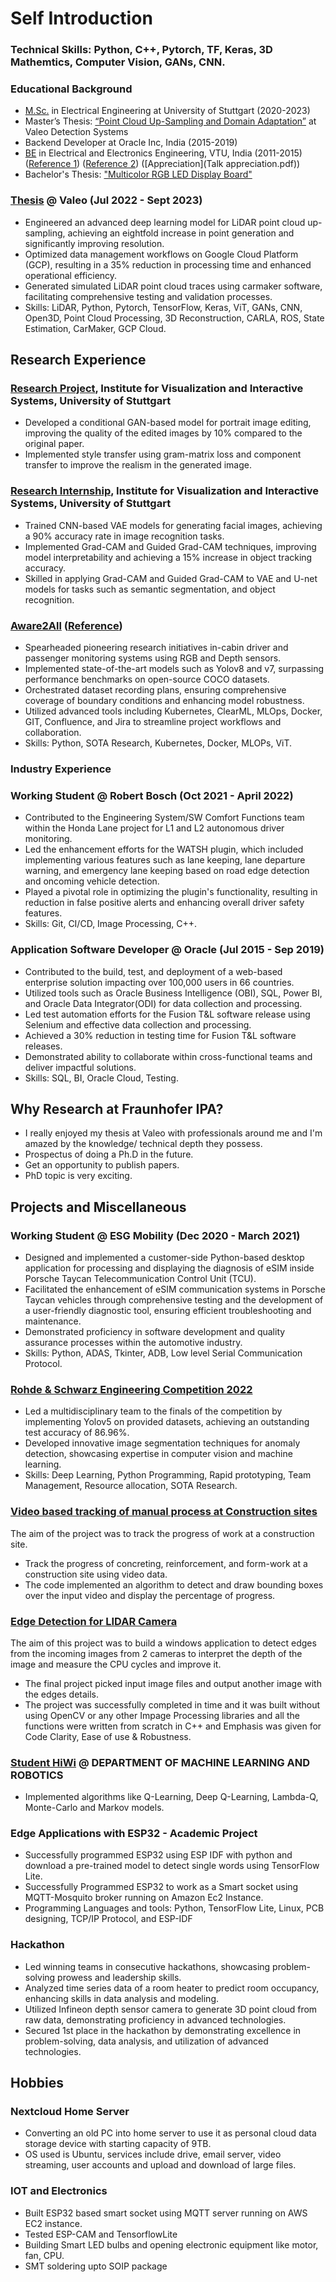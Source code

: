 # Self Introduction

### Technical Skills: Python, C++, Pytorch, TF, Keras, 3D Mathemtics, Computer Vision, GANs, CNN.

### Educational Background
* [M.Sc.](src/MS_Panday_Transcripts.pdf) in Electrical Engineering at University of Stuttgart (2020-2023)
* Master’s Thesis: [“Point Cloud Up-Sampling and Domain Adaptation”](src/Sample_work.pdf) at Valeo Detection Systems
* Backend Developer at Oracle Inc, India (2015-2019)
* [BE](src/BETranscript.pdf) in Electrical and Electronics Engineering, VTU, India (2011-2015) ([Reference 1](LOR_Nagesh_Prabhu_Sir.pdf)) ([Reference 2](LOR_Suryanarayana_Sir.pdf)) ([Appreciation](Talk appreciation.pdf))
* Bachelor's Thesis: ["Multicolor RGB LED Display Board"](Multicolor_LED_board.pdf)

###  [Thesis](src/Sample_work.pdf) @ Valeo (Jul 2022 - Sept 2023)
* Engineered an advanced deep learning model for LiDAR point cloud up-sampling, achieving an eightfold increase in point generation and significantly improving resolution.
* Optimized data management workflows on Google Cloud Platform (GCP), resulting in a 35% reduction in processing time and enhanced operational efficiency.
* Generated simulated LiDAR point cloud traces using carmaker software, facilitating comprehensive testing and validation processes.
* Skills: LiDAR, Python, Pytorch, TensorFlow, Keras, ViT, GANs, CNN, Open3D, Point Cloud Processing, 3D Reconstruction, CARLA, ROS, State Estimation, CarMaker, GCP Cloud. 


## Research Experience

### [Research Project](https://github.com/pandaypr/HCI-Research-Project), Institute for Visualization and Interactive Systems, University of Stuttgart
* Developed a conditional GAN-based model for portrait image editing, improving the quality of the edited images by 10% compared to the original paper.
* Implemented style transfer using gram-matrix loss and component transfer to improve the realism in the generated image.

### [Research Internship](https://github.com/pandaypr/Interpretation-of-Activation-Maps-in-Generative-Models), Institute for Visualization and Interactive Systems, University of Stuttgart
* Trained CNN-based VAE models for generating facial images, achieving a 90% accuracy rate in image recognition tasks.
* Implemented Grad-CAM and Guided Grad-CAM techniques, improving model interpretability and achieving a 15% increase in object tracking accuracy.
* Skilled in applying Grad-CAM and Guided Grad-CAM to VAE and U-net models for tasks such as semantic segmentation, and object recognition.

###  [Aware2All](https://aware2all.eu/about/) ([Reference](src/Ref_Gestigon.pdf))
* Spearheaded pioneering research initiatives in-cabin driver and passenger monitoring systems using RGB and Depth sensors.
* Implemented state-of-the-art models such as Yolov8 and v7, surpassing performance benchmarks on open-source COCO datasets.
* Orchestrated dataset recording plans, ensuring comprehensive coverage of boundary conditions and enhancing model robustness.
* Utilized advanced tools including Kubernetes, ClearML, MLOps, Docker, GIT, Confluence, and Jira to streamline project workflows and collaboration.
* Skills: Python, SOTA Research, Kubernetes, Docker, MLOPs, ViT.



### Industry Experience
### Working Student @ Robert Bosch (Oct 2021 - April 2022)
* Contributed to the Engineering System/SW Comfort Functions team within the Honda Lane project for L1 and L2 autonomous driver monitoring.
* Led the enhancement efforts for the WATSH plugin, which included implementing various features such as lane keeping, lane departure warning, and emergency lane keeping based on road edge detection and oncoming vehicle detection.
* Played a pivotal role in optimizing the plugin's functionality, resulting in reduction in false positive alerts and enhancing overall driver safety features.
* Skills: Git, CI/CD, Image Processing, C++.

### Application Software Developer @ Oracle (Jul 2015 - Sep 2019)
* Contributed to the build, test, and deployment of a web-based enterprise solution impacting over 100,000 users in 66 countries.
* Utilized tools such as Oracle Business Intelligence (OBI), SQL, Power BI, and Oracle Data Integrator(ODI) for data collection and processing.
* Led test automation efforts for the Fusion T&L software release using Selenium and effective data collection and processing.
* Achieved a 30% reduction in testing time for Fusion T&L software releases.
* Demonstrated ability to collaborate within cross-functional teams and deliver impactful solutions.
* Skills: SQL, BI, Oracle Cloud, Testing.


## Why Research at Fraunhofer IPA?
* I really enjoyed my thesis at Valeo with professionals around me and I'm amazed by the knowledge/ technical depth they possess.
* Prospectus of doing a Ph.D in the future.
* Get an opportunity to publish papers.
* PhD topic is very exciting.


  
## Projects and Miscellaneous

### Working Student @ ESG Mobility (Dec 2020 - March 2021)
* Designed and implemented a customer-side Python-based desktop application for processing and displaying the diagnosis of eSIM inside Porsche Taycan Telecommunication Control Unit (TCU).
* Facilitated the enhancement of eSIM communication systems in Porsche Taycan vehicles through comprehensive testing and the development of a user-friendly diagnostic tool, ensuring efficient troubleshooting and maintenance.
* Demonstrated proficiency in software development and quality assurance processes within the automotive industry.
* Skills: Python, ADAS, Tkinter, ADB, Low level Serial Communication Protocol.


### [Rohde & Schwarz Engineering Competition 2022](https://github.com/pandaypr/Rohde_und_Schwarz_Competition)
* Led a multidisciplinary team to the finals of the competition by implementing Yolov5 on provided datasets, achieving an outstanding test accuracy of 86.96%.
* Developed innovative image segmentation techniques for anomaly detection, showcasing expertise in computer vision and machine learning.
* Skills: Deep Learning, Python Programming, Rapid prototyping, Team Management, Resource allocation, SOTA Research.

### [Video based tracking of manual process at Construction sites](https://github.com/pandaypr/oculai_P_Challenge)
The aim of the project was to track the progress of work at a construction site.
* Track the progress of concreting, reinforcement, and form-work at a construction site using video data.
* The code implemented an algorithm to detect and draw bounding boxes over the input video and display the percentage of progress.

### [Edge Detection for LIDAR Camera](https://github.com/pandaypr/imageProcessingTask)
The aim of this project was to build a windows application to detect edges from the incoming images from 2 cameras to interpret the depth of
the image and measure the CPU cycles and improve it.
* The final project picked input image files and output another image with the edges details.
* The project was successfully completed in time and it was built without using OpenCV or any other Impage Processing libraries and all the functions were written from scratch in C++ and Emphasis was given for Code Clarity, Ease of use & Robustness.

### [Student HiWi](https://github.com/pandaypr/ReinforcementLearning) @ DEPARTMENT OF MACHINE LEARNING AND ROBOTICS
* Implemented algorithms like Q-Learning, Deep Q-Learning, Lambda-Q, Monte-Carlo and Markov models.

### Edge Applications with ESP32 - Academic Project
* Successfully programmed ESP32 using ESP IDF with python and download a pre-trained model to detect single words using TensorFlow Lite.
*  Successfully Programmed ESP32 to work as a Smart socket using MQTT-Mosquito broker running on Amazon Ec2 Instance.
*  Programming Languages and tools: Python, TensorFlow Lite, Linux, PCB designing, TCP/IP Protocol, and ESP-IDF

### Hackathon 
* Led winning teams in consecutive hackathons, showcasing problem-solving prowess and leadership skills.
* Analyzed time series data of a room heater to predict room occupancy, enhancing skills in data analysis and modeling.
* Utilized Infineon depth sensor camera to generate 3D point cloud from raw data, demonstrating proficiency in advanced technologies.
* Secured 1st place in the hackathon by demonstrating excellence in problem-solving, data analysis, and utilization of advanced technologies.

## Hobbies
### Nextcloud Home Server 
* Converting an old PC into home server to use it as personal cloud data storage device with starting capacity of 9TB.
* OS used is Ubuntu, services include drive, email server, video streaming, user accounts and upload and download of large files.

### IOT and Electronics 
* Built ESP32 based smart socket using MQTT server running on AWS EC2 instance.
* Tested ESP-CAM and TensorflowLite
* Building Smart LED bulbs and opening electronic equipment like motor, fan, CPU.
* SMT soldering upto SOIP package
